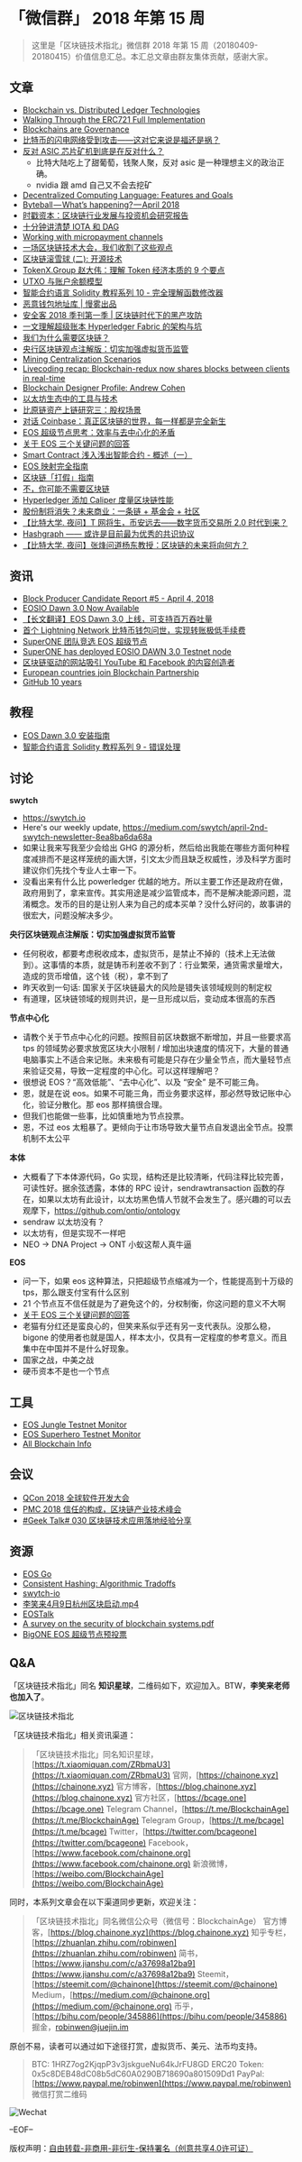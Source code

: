 # 「微信群」 2018 年第 15 周

> 这里是「区块链技术指北」微信群 2018 年第 15 周（20180409-20180415）价值信息汇总。本汇总文章由群友集体贡献，感谢大家。

## 文章

* [Blockchain vs. Distributed Ledger Technologies](https://bcage.one/d/268-blockchain-vs-distributed-ledger-technologies)
* [Walking Through the ERC721 Full Implementation](https://bcage.one/d/269-walking-through-the-erc721-full-implementation)
* [Blockchains are Governance](https://bcage.one/d/270-blockchains-are-governance)
* [比特币的闪电网络受到攻击——这对它来说是福还是祸？](https://bcage.one/d/271-lightning-network)
* [反对 ASIC 芯片矿机到底是在反对什么？](https://mp.weixin.qq.com/s?__biz=MzIxNTA0NDQzMA==&mid=2651799408&idx=1&sn=5a2a4d5e9a702a0fec528137be180c92&chksm=8c65c751bb124e47a59ce74f1243e90b7ebddf5f5dce51801b2495dd069997b11f4a213ddfae&mpshare=1&scene=1&srcid=0409Fuq9Uul7Rm3o2AfbDnul#rd)
    - 比特大陆吃上了甜葡萄，钱聚人聚，反对 asic 是一种理想主义的政治正确。
    - nvidia 跟 amd 自己又不会去挖矿
* [Decentralized Computing Language: Features and Goals](https://bcage.one/d/276-decentralized-computing-language-features-and-goals)
* [Byteball — What’s happening? — April 2018](https://bcage.one/d/277-byteball-what-s-happening-april-2018)
* [时戳资本：区块链行业发展与投资机会研究报告](http://www.8btc.com/blockchain-research-report-series01)
* [十分钟讲清楚 IOTA 和 DAG](https://mp.weixin.qq.com/s?__biz=MjM5ODIzNDQ3Mw==&mid=2649968253&idx=1&sn=cc6da95e631a20400b248c0f276b3eec&chksm=beca3e7b89bdb76d0e6f59692bc5508e810453d0f3f17e0af0ab22abf1622c3b416dd007f77b&mpshare=1&scene=1&srcid=04092ZPqVhlXJEe5ZZQoJEvv#rd)
* [Working with micropayment channels](https://bitcoinj.github.io/working-with-micropayments)
* [一场区块链技术大会，我们收割了这些观点](https://mp.weixin.qq.com/s?__biz=MzU4NzQ0ODA0MQ==&mid=2247483739&idx=1&sn=7b9e11bfdee99ad2dc0a1fd28261934e&chksm=fdeaaaddca9d23cb7516a0c55ed271692916d1887a398a0be11cefa2427d9081d669959806f3&mpshare=1&scene=1&srcid=0409AR2fs2hEoExk6uXwuT4F#rd)
* [区块链滚雪球 (二): 开源技术](https://mp.weixin.qq.com/s?__biz=MzIwMDA0MjA2OA==&mid=2247483669&idx=1&sn=7f6698cf3df1ea2d42708ec06294a3d7&chksm=9682722ea1f5fb38b0c19a729607b012c41f661acb4d94500bbc9c7161e127096dce2ae197f9&mpshare=1&scene=1&srcid=0409QNRIFPBUyQZcgvC4IwSZ#rd)
* [TokenX.Group 赵大伟：理解 Token 经济本质的 9 个要点](https://mp.weixin.qq.com/s?__biz=MzUxMjczMzU2Mw==&mid=2247483668&idx=1&sn=acadbee234ac529f81185bbe31bf35c5&chksm=f95eb900ce293016157dcb2f093f33db46a4495912c976fc625a2230901c29b59586540f7c9a&mpshare=1&scene=1&srcid=0409vaKTTmx0a8wyjrBsj32S#rd)
* [UTXO 与账户余额模型](https://bcage.one/d/282-utxo)
* [智能合约语言 Solidity 教程系列 10 - 完全理解函数修改器](https://bcage.one/d/283-solidity-10)
* [恶意钱包地址库 | 慢雾出品](https://mp.weixin.qq.com/s?__biz=MzU4ODQ3NTM2OA==&mid=2247483695&idx=1&sn=26cb9ef2435b3ac2fe6afd47a62a9cbd&chksm=fddd7fa8caaaf6becc3da3d6184080bf223df0b688184d3225333c529bd3bead26512cb6cc20&mpshare=1&scene=1&srcid=0410ECQxylGtyoZhMeubjjQk#rd)
* [安全客 2018 季刊第一季 | 区块链时代下的黑产攻防](https://www.anquanke.com/post/id/103935)
* [一文理解超级账本 Hyperledger Fabric 的架构与坑](https://mp.weixin.qq.com/s?__biz=MzU2ODQzNzAyNQ==&mid=2247483932&idx=1&sn=8c1993bec84cb9c526da725bc6bccb39&chksm=fc8cb252cbfb3b44b76333f07dc2f933174205332764e13ae9e2c42b261a75fe50426a2c9eea&mpshare=1&scene=1&srcid=0411GImYlqPn1q6KaKcOEY17#rd)
* [我们为什么需要区块链？](https://mp.weixin.qq.com/s?__biz=MjM5NjkyOTcwMw==&mid=2649659122&idx=1&sn=1e39d3ccbc7ef4ebe1d9defb6d15008c&chksm=befbff3a898c762cc4b5d2c3b4e47b0b49ae808c601e36b81890de45f3be2e16cd931c02d347&mpshare=1&scene=1&srcid=0411f0N9yISLfQ3GtDtF89A2#rd)
* [央行区块链观点注解版：切实加强虚拟货币监管](https://mp.weixin.qq.com/s?__biz=MzA3MTAzMDcyNw==&mid=2649465675&idx=1&sn=0a044b1b80a9884858b5e3b259025934&chksm=872cc1e3b05b48f542e905596cab1feded6d3bb026ade1f25b0b2e3122311d6fe36184fd8d3d&mpshare=1&scene=1&srcid=0411pFX8DHam8PKyJtU4XMEb#rd)
* [Mining Centralization Scenarios](https://bcage.one/d/284-mining-centralization-scenarios)
* [Livecoding recap: Blockchain-redux now shares blocks between clients in real-time](https://bcage.one/d/287-blockchain-redux-now-shares-blocks-between-clients-in-real-time)
* [Blockchain Designer Profile: Andrew Cohen](https://bcage.one/d/289-blockchain-designer-profile-andrew-cohen)
* [以太坊生态中的工具与技术](https://mp.weixin.qq.com/s?__biz=MzUzMTUzOTc4OQ==&mid=2247483897&idx=1&sn=4997a1de2ca9ffb209744b4369615638&chksm=fa41b3dbcd363acdf14a3acb9486b758137d0f3ba3a2e65e5dbe33f5bb0bf8fc8093bd5864d4&mpshare=1&scene=1&srcid=0411hP2agyTT4hNSn8hVV9S8#rd)
* [比原链资产上链研究三：股权场景](http://www.8btc.com/bytom-03-180411)
* [对话 Coinbase：真正区块链的世界，每一样都是完全新生](https://mp.weixin.qq.com/s?__biz=MzA5OTE3ODUyOA==&mid=2650962830&idx=1&sn=47395e3bf9a8a884d3e8fdd6b4083294&chksm=8b709ac1bc0713d75b589564f1498c990b92f1efe00465560199bd58b4807a34f30b12c68da6&mpshare=1&scene=1&srcid=0413iGiWWaCt7U9srlTJ4Xow#rd)
* [EOS 超级节点思考：效率与去中心化的矛盾](https://mp.weixin.qq.com/s?__biz=MzU5MzQ5MDk5MA==&mid=2247483749&idx=1&sn=b440696dde9a71772b557347a33c42eb&chksm=fe0ee424c9796d32113bb449afe00f98ee90138a116f0612b5af960c28d3a7d82babb568b9e8&mpshare=1&scene=1&srcid=0413O78iiqfI7Db0ngyzlysf#rd)
* [关于 EOS 三个关键问题的回答](https://mp.weixin.qq.com/s?__biz=MzU4MTQ1MTE4MQ==&mid=2247484907&idx=1&sn=e1fe8c2e386c71af2bd94f4609a51606&chksm=fd462929ca31a03f29c95e146a1b6e265239bfba32f63316de2e465c6143f183973c8acd277e&mpshare=1&scene=1&srcid=0412gPYCtkOC9ZABj8tta2KD#rd)
* [Smart Contract 浅入浅出智能合约 - 概述（一）](https://bcage.one/d/293-smart-contract)
* [EOS 映射完全指南](https://bcage.one/d/294-eos)
* [区块链「打假」指南](https://bcage.one/d/295-blockchain)
* [不，你可能不需要区块链](https://bcage.one/d/296-blockchain)
* [Hyperledger 添加 Caliper 度量区块链性能](https://bcage.one/d/297-hyperledger-caliper)
* [股份制将消失？未来商业：一条链 + 基金会 + 社区](https://mp.weixin.qq.com/s?__biz=MzU2NzUxMzEyOA==&mid=2247483720&idx=1&sn=13078b11ac642ae6d92776a712633017&chksm=fc9d580fcbead119aada3dce940230180499dec9f2ccff77922045b64ff1b1ecf63f237cfa94&mpshare=1&scene=1&srcid=0414YJyzSvvao09UViyRymjV#rd)
* [【比特大学. 夜问】T 网将生，币安远去——数字货币交易所 2.0 时代到来？](https://mp.weixin.qq.com/s/ouNBFzwY4sRgEeZKvNMn2w)
* [Hashgraph —— 或许是目前最为优秀的共识协议](https://mp.weixin.qq.com/s?__biz=MzA3MTExNjgxMQ==&mid=2694870833&idx=1&sn=07efb7428235a19e1fbb9376f83f4787&chksm=ba66a6558d112f437bdbb9a1f6e64f9b9fdaf5125b66261ecd32db215afb45eb4b8577f98267&mpshare=1&scene=1&srcid=0413xah4N2w9a2pibtz6ySbq#rd)
* [【比特大学. 夜问】张烽问道杨东教授：区块链的未来将向何方？](https://mp.weixin.qq.com/s/0aClHkXUuRajRta2NWfbMA)

## 资讯

* [Block Producer Candidate Report #5 - April 4, 2018](https://bcage.one/d/266-block-producer-candidate-report-5-april-4-2018)
* [EOSIO Dawn 3.0 Now Available](https://bcage.one/d/267-eosio-dawn-3-0-now-available)
* [【长文翻译】EOS Dawn 3.0 上线，可支持百万吞吐量](https://bcage.one/d/274-eos-dawn-3-0)
* [首个 Lightning Network 比特币钱包问世，实现转账极低手续费](https://bcage.one/d/275-lightning-network)
* [SuperONE 团队竞选 EOS 超级节点](https://mp.weixin.qq.com/s?__biz=MzI1OTc0NTk4NA==&mid=2247483704&idx=1&sn=0c55e59a96140d57817c7079b0a9a1e4&chksm=ea757097dd02f981db4fcb1b8e53fcdbf10bf0004e81753817983c1359792f7d02a4f10f6402&mpshare=1&scene=1&srcid=0408vCbYypzPr8zYAuxjo7HG#rd)
* [SuperONE has deployed EOSIO DAWN 3.0 Testnet node](https://bcage.one/d/285-superone-has-deployed-eosio-dawn-3-0-testnet-node)
* [区块链驱动的网站吸引 YouTube 和 Facebook 的内容创造者](https://bcage.one/d/286-youtube-facebook)
* [European countries join Blockchain Partnership](https://ec.europa.eu/digital-single-market/en/news/european-countries-join-blockchain-partnership)
* [GitHub 10 years](https://bcage.one/d/298-github-10-years)

## 教程

* [EOS Dawn 3.0 安装指南](https://bcage.one/d/272-eos-dawn-3-0)
* [智能合约语言 Solidity 教程系列 9 - 错误处理](https://bcage.one/d/273-solidity-9)

## 讨论

**swytch**

* https://swytch.io
* Here's our weekly update, https://medium.com/swytch/april-2nd-swytch-newsletter-8ea8ba6da68a
* 如果让我来写我至少会给出 GHG 的源分析，然后给出我能在哪些方面何种程度减排而不是这样笼统的画大饼，引文太少而且缺乏权威性，涉及科学方面时建议你们先找个专业人士审一下。
* 没看出来有什么比 powerledger 优越的地方。所以主要工作还是政府在做，政府用到了，拿来宣传。其实用途是减少监管成本，而不是解决能源问题，混淆概念。发币的目的是让别人来为自己的成本买单？没什么好问的，故事讲的很宏大，问题没解决多少。

**央行区块链观点注解版：切实加强虚拟货币监管**

* 任何税收，都要考虑税收成本，虚拟货币，是禁止不掉的（技术上无法做到）。这事情的本质，就是铸币利差收不到了：行业繁荣，通货需求量增大，造成的货币增值，这个钱（税），拿不到了
* 昨天收到一句话: 国家关于区块链最大的风险是错失该领域规则的制定权
* 有道理，区块链领域的规则共识，是一旦形成以后，变动成本很高的东西

**节点中心化**

* 请教个关于节点中心化的问题。按照目前区块数据不断增加，并且一些要求高 tps 的领域势必要求放宽区块大小限制 / 增加出块速度的情况下，大量的普通电脑事实上不适合来记账。未来极有可能是只存在少量全节点，而大量轻节点来验证交易，导致一定程度的中心化。可以这样理解吧？
* 很想说 EOS？“高效低能”、“去中心化”、以及 “安全” 是不可能三角。
* 恩，就是在说 eos。如果不可能三角，而业务要求这样，那必然导致记账中心化，验证分散化。那 eos 那样搞很合理。
* 但我们也能做一些事，比如慎重地为节点投票。
* 恩，不过 eos 太粗暴了。更倾向于让市场导致大量节点自发退出全节点。投票机制不太公平

**本体**

* 大概看了下本体源代码，Go 实现，结构还是比较清晰，代码注释比较完善，可读性好。据余弦透露，本体的 RPC 设计，sendrawtransaction 函数的存在，如果以太坊有此设计，以太坊黑色情人节就不会发生了。感兴趣的可以去观摩下，https://github.com/ontio/ontology
* sendraw 以太坊没有？
* 以太坊有，但是实现不一样吧
* NEO -> DNA Project -> ONT  小蚁这帮人真牛逼

**EOS**

* 问一下，如果 eos 这种算法，只把超级节点缩减为一个，性能提高到十万级的 tps，那么跟支付宝有什么区别
* 21 个节点互不信任就是为了避免这个的，分权制衡，你这问题的意义不大啊
* [关于 EOS 三个关键问题的回答](https://mp.weixin.qq.com/s?__biz=MzU4MTQ1MTE4MQ==&mid=2247484907&idx=1&sn=e1fe8c2e386c71af2bd94f4609a51606&chksm=fd462929ca31a03f29c95e146a1b6e265239bfba32f63316de2e465c6143f183973c8acd277e&mpshare=1&scene=1&srcid=0412gPYCtkOC9ZABj8tta2KD#rd)
* 老猫有分红还是蛮良心的，但笑来系似乎还有另一支代表队。没那么稳，bigone 的使用者也就是国人，样本太小，仅具有一定程度的参考意义。而且集中在中国并不是什么好现象。
* 国家之战，中美之战
* 硬币资本不是也一个节点

## 工具

* [EOS Jungle Testnet Monitor](https://bcage.one/d/281-eos-jungle-testnet-monitor)
* [EOS Superhero Testnet Monitor](https://bcage.one/d/279-eos-superhero-testnet-monitor)
* [All Blockchain Info](https://bcage.one/d/299-all-blockchain-info)

## 会议

* [QCon 2018 全球软件开发大会](https://bcage.one/d/288-qcon-2018)
* [PMC 2018 信任的构成，区块链产业技术峰会](http://pmc.pmcaff.com)
* [#Geek Talk# 030 区块链技术应用落地经验分享](https://mp.weixin.qq.com/s?__biz=MzU4NzQ0ODA0MQ==&mid=2247483747&idx=1&sn=b2676848e0356c62279612073da530b6&chksm=fdeaaae5ca9d23f3cf54d02bbacce29c95d99c055fae575a9c001734e65cc10ff9e7138e1ab8&mpshare=1&scene=1&srcid=0413PB2ctr5ChmIgxsSBDBSj#rd)

## 资源

* [EOS Go](https://bcage.one/d/265-eos-go)
* [Consistent Hashing: Algorithmic Tradoffs](https://bcage.one/d/278-consistent-hashing-algorithmic-tradoffs)
* [swytch-io](https://github.com/swytch-io)
* [李笑来4月9日杭州区块启动.mp4](https://pan.baidu.com/s/1k-tjlQdrnRJwi6juFQYNXA)
* [EOSTalk](https://bcage.one/d/280-eostalk)
* [A survey on the security of blockchain systems.pdf](https://yadi.sk/i/n1Kb6PV23URVN8)
* [BigONE EOS 超级节点预投票](https://big.one/eos)

## Q&A

「区块链技术指北」同名 **知识星球**，二维码如下，欢迎加入。BTW，**李笑来老师也加入了**。

![区块链技术指北](https://i.imgur.com/RBmpxTL.png)

「区块链技术指北」相关资讯渠道：

> 「区块链技术指北」同名知识星球，[https://t.xiaomiquan.com/ZRbmaU3](https://t.xiaomiquan.com/ZRbmaU3)
> 官网，[https://chainone.xyz](https://chainone.xyz)
> 官方博客，[https://blog.chainone.xyz](https://blog.chainone.xyz)
> 官方社区，[https://bcage.one](https://bcage.one)
> Telegram Channel，[https://t.me/BlockchainAge](https://t.me/BlockchainAge)
> Telegram Group，[https://t.me/bcage](https://t.me/bcage)
> Twitter，[https://twitter.com/bcageone](https://twitter.com/bcageone)
> Facebook，[https://www.facebook.com/chainone.org](https://www.facebook.com/chainone.org)
> 新浪微博，[https://weibo.com/BlockchainAge](https://weibo.com/BlockchainAge)

同时，本系列文章会在以下渠道同步更新，欢迎关注：

> 「区块链技术指北」同名微信公众号（微信号：BlockchainAge）
> 官方博客，[https://blog.chainone.xyz](https://blog.chainone.xyz)
> 知乎专栏，[https://zhuanlan.zhihu.com/robinwen](https://zhuanlan.zhihu.com/robinwen)
> 简书，[https://www.jianshu.com/c/a37698a12ba9](https://www.jianshu.com/c/a37698a12ba9)
> Steemit，[https://steemit.com/@chainone](https://steemit.com/@chainone)
> Medium，[https://medium.com/@chainone.org](https://medium.com/@chainone.org)
> 币乎，[https://bihu.com/people/345886](https://bihu.com/people/345886)
> 掘金，[robinwen@juejin.im](https://juejin.im/user/5673ccae60b2260ee435f89a/posts)

原创不易，读者可以通过如下途径打赏，虚拟货币、美元、法币均支持。

> BTC: 1HRZ7og2KjqpP3v3jskgueNu64kJrFU8GD
> ERC20 Token: 0x5c8DEB48dC08b5dC60A0290B718690a801509Dd1
> PayPal: [https://www.paypal.me/robinwen](https://www.paypal.me/robinwen)
> 微信打赏二维码

![Wechat](https://i.imgur.com/hKyy9lI.jpg)

–EOF–

版权声明：[自由转载-非商用-非衍生-保持署名（创意共享4.0许可证）](http://creativecommons.org/licenses/by-nc-nd/4.0/deed.zh)